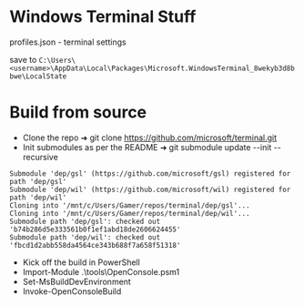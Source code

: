 # Windows Terminal Stuff

profiles.json - terminal settings

save to ```C:\Users\<username>\AppData\Local\Packages\Microsoft.WindowsTerminal_8wekyb3d8bbwe\LocalState```

# Build from source

- Clone the repo
➜  git clone https://github.com/microsoft/terminal.git
- Init submodules as per the README
➜  git submodule update --init --recursive

```
Submodule 'dep/gsl' (https://github.com/microsoft/gsl) registered for path 'dep/gsl'
Submodule 'dep/wil' (https://github.com/microsoft/wil) registered for path 'dep/wil'
Cloning into '/mnt/c/Users/Gamer/repos/terminal/dep/gsl'...
Cloning into '/mnt/c/Users/Gamer/repos/terminal/dep/wil'...
Submodule path 'dep/gsl': checked out 'b74b286d5e333561b0f1ef1abd18de2606624455'
Submodule path 'dep/wil': checked out 'fbcd1d2abb558da4564ce343b688f7a658f51318'
```
- Kick off the build in PowerShell
- Import-Module .\tools\OpenConsole.psm1
- Set-MsBuildDevEnvironment
- Invoke-OpenConsoleBuild
